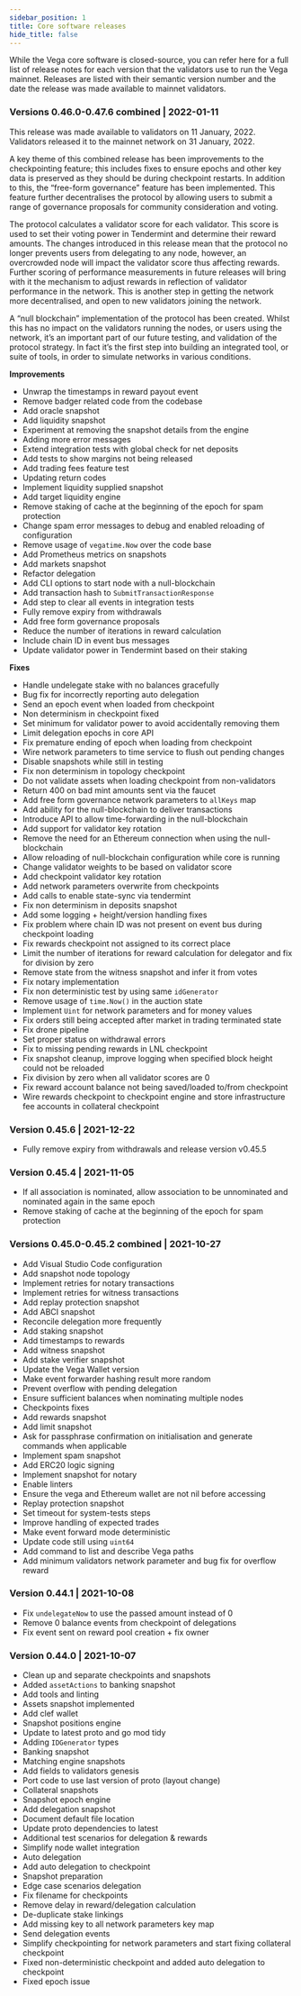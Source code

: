 ```yaml
---
sidebar_position: 1
title: Core software releases
hide_title: false
---
```


While the Vega core software is closed-source, you can refer here for a full list of release notes for each version that the validators use to run the Vega mainnet. Releases are listed with their semantic version number and the date the release was made available to mainnet validators.

### Versions 0.46.0-0.47.6 combined | 2022-01-11

This release was made available to validators on 11 January, 2022. Validators released it to the mainnet network on 31 January, 2022.

A key theme of this combined release has been improvements to the checkpointing feature; this includes fixes to ensure epochs and other key data is preserved as they should be during checkpoint restarts. In addition to this, the “free-form governance” feature has been implemented. This feature further decentralises the protocol by allowing users to submit a range of governance proposals for community consideration and voting.

The protocol calculates a validator score for each validator. This score is used to set their voting power in Tendermint and determine their reward amounts. The changes introduced in this release mean that the protocol no longer prevents users from delegating to any node, however, an overcrowded node will impact the validator score thus affecting rewards. Further scoring of performance measurements in future releases will bring with it the mechanism to adjust rewards in reflection of validator performance in the network. This is another step in getting the network more decentralised, and open to new validators joining the network.

A “null blockchain” implementation of the protocol has been created. Whilst this has no impact on the validators running the nodes, or users using the network, it’s an important part of our future testing, and validation of the protocol strategy. In fact it’s the first step into building an integrated tool, or suite of tools, in order to simulate networks in various conditions.

**Improvements**
- Unwrap the timestamps in reward payout event
- Remove badger related code from the codebase
- Add oracle snapshot
- Add liquidity snapshot
- Experiment at removing the snapshot details from the engine
- Adding more error messages
- Extend integration tests with global check for net deposits
- Add tests to show margins not being released
- Add trading fees feature test
- Updating return codes
- Implement liquidity supplied snapshot
- Add target liquidity engine
- Remove staking of cache at the beginning of the epoch for spam protection
- Change spam error messages to debug and enabled reloading of configuration
- Remove usage of `vegatime.Now` over the code base
- Add Prometheus metrics on snapshots
- Add markets snapshot
- Refactor delegation
- Add CLI options to start node with a null-blockchain
- Add transaction hash to `SubmitTransactionResponse`
- Add step to clear all events in integration tests
- Fully remove expiry from withdrawals
- Add free form governance proposals
- Reduce the number of iterations in reward calculation
- Include chain ID in event bus messages
- Update validator power in Tendermint based on their staking

**Fixes**
- Handle undelegate stake with no balances gracefully
- Bug fix for incorrectly reporting auto delegation
- Send an epoch event when loaded from checkpoint
- Non determinism in checkpoint fixed
- Set minimum for validator power to avoid accidentally removing them
- Limit delegation epochs in core API
- Fix premature ending of epoch when loading from checkpoint
- Wire network parameters to time service to flush out pending changes
- Disable snapshots while still in testing
- Fix non determinism in topology checkpoint
- Do not validate assets when loading checkpoint from non-validators
- Return 400 on bad mint amounts sent via the faucet
- Add free form governance network parameters to `allKeys` map
- Add ability for the null-blockchain to deliver transactions
- Introduce API to allow time-forwarding in the null-blockchain
- Add support for validator key rotation
- Remove the need for an Ethereum connection when using the null-blockchain
- Allow reloading of null-blockchain configuration while core is running
- Change validator weights to be based on validator score
- Add checkpoint validator key rotation
- Add network parameters overwrite from checkpoints
- Add calls to enable state-sync via tendermint
- Fix non determinism in deposits snapshot
- Add some logging + height/version handling fixes
- Fix problem where chain ID was not present on event bus during checkpoint loading
- Fix rewards checkpoint not assigned to its correct place
- Limit the number of iterations for reward calculation for delegator and fix for division by zero
- Remove state from the witness snapshot and infer it from votes
- Fix notary implementation
- Fix non deterministic test by using same `idGenerator`
- Remove usage of `time.Now()` in the auction state
- Implement `Uint` for network parameters and for money values
- Fix orders still being accepted after market in trading terminated state
- Fix drone pipeline
- Set proper status on withdrawal errors
- Fix to missing pending rewards in LNL checkpoint
- Fix snapshot cleanup, improve logging when specified block height could not be reloaded
- Fix division by zero when all validator scores are 0
- Fix reward account balance not being saved/loaded to/from checkpoint
- Wire rewards checkpoint to checkpoint engine and store infrastructure fee accounts in collateral checkpoint

### Version 0.45.6 | 2021-12-22
- Fully remove expiry from withdrawals and release version v0.45.5

### Version 0.45.4 | 2021-11-05
- If all association is nominated, allow association to be unnominated and nominated again in the same epoch
- Remove staking of cache at the beginning of the epoch for spam protection

### Versions 0.45.0-0.45.2 combined | 2021-10-27
- Add Visual Studio Code configuration
- Add snapshot node topology
- Implement retries for notary transactions
- Implement retries for witness transactions
- Add replay protection snapshot
- Add ABCI snapshot
- Reconcile delegation more frequently
- Add staking snapshot
- Add timestamps to rewards
- Add witness snapshot
- Add stake verifier snapshot
- Update the Vega Wallet version
- Make event forwarder hashing result more random
- Prevent overflow with pending delegation
- Ensure sufficient balances when nominating multiple nodes
- Checkpoints fixes
- Add rewards snapshot
- Add limit snapshot
- Ask for passphrase confirmation on initialisation and generate commands when applicable
- Implement spam snapshot
- Add ERC20 logic signing
- Implement snapshot for notary
- Enable linters
- Ensure the vega and Ethereum wallet are not nil before accessing
- Replay protection snapshot
- Set timeout for system-tests steps
- Improve handling of expected trades
- Make event forward mode deterministic
- Update code still using `uint64`
- Add command to list and describe Vega paths
- Add minimum validators network parameter and bug fix for overflow reward


### Version 0.44.1 | 2021-10-08
- Fix `undelegateNow` to use the passed amount instead of 0
- Remove 0 balance events from checkpoint of delegations
- Fix event sent on reward pool creation + fix owner

### Version 0.44.0 | 2021-10-07
- Clean up and separate checkpoints and snapshots
- Added `assetActions` to banking snapshot
- Add tools and linting
- Assets snapshot implemented
- Add clef wallet
- Snapshot positions engine
- Update to latest proto and go mod tidy
- Adding `IDGenerator` types
- Banking snapshot
- Matching engine snapshots
- Add fields to validators genesis
- Port code to use last version of proto (layout change)
- Collateral snapshots
- Snapshot epoch engine
- Add delegation snapshot
- Document default file location
- Update proto dependencies to latest
- Additional test scenarios for delegation & rewards
- Simplify node wallet integration
- Auto delegation
- Add auto delegation to checkpoint
- Snapshot preparation
- Edge case scenarios delegation
- Fix filename for checkpoints
- Remove delay in reward/delegation calculation
- De-duplicate stake linkings
- Add missing key to all network parameters key map
- Send delegation events
- Simplify checkpointing for network parameters and start fixing collateral checkpoint
- Fixed non-deterministic checkpoint and added auto delegation to checkpoint
- Fixed epoch issue
